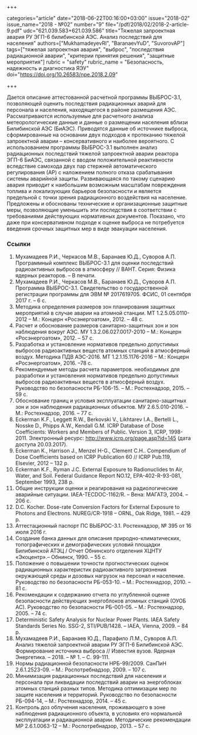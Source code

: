 +++

categories="article"
date="2018-06-22T00:16:00+03:00"
issue="2018-02"
issue_name="2018 - №02"
number="9"
file="/pdf/2018/02/2018-2-article-9.pdf"
udc="621.039.583+621.039.586"
title="Тяжелая запроектная авария РУ ЭГП-6 билибинской АЭС. Анализ последствий для населения"
authors=["MukhamadeyevRI", "BaranaevYuD", "SuvorovAP"]
tags=["тяжелая запроектная авария", "выброс", "последствия радиационной аварии", "критерии принятия решения", "защитные мероприятия"]
rubric = "safety"
rubric_name = "Безопасность, надежность и диагностика ЯЭУ"
doi="https://doi.org/10.26583/npe.2018.2.09"

+++

Дается описание аттестованной расчетной программы ВЫБРОС-3.1, позволяющей оценить последствия радиационных аварий для персонала и населения, находящегося в районе размещения АЭС. Рассматриваются используемые для расчетного анализа метеорологические данные и данные о размещении населения вблизи Билибинской АЭС (БиАЭС). Приводятся данные об источнике выброса, сформированные на основании двух подходов к протеканию тяжелой запроектной аварии – консервативного и наиболее вероятного. С использованием программы ВЫБРОС-3.1 выполнен анализ радиационных последствий тяжелой запроектной аварии реактора ЭГП-6 БиАЭС, связанной с вводом положительной реактивности вследствие самохода двух пар стержней автоматического регулирования (АР) с наложением полного отказа срабатывания системы аварийной защиты. Развивающаяся по такому сценарию авария приводит к наибольшим возможным масштабам повреждения топлива и локализующих барьеров безопасности и является предельной с точки зрения радиационного воздействия на население. Предложены и обоснованы технические и организационные защитные меры, позволяющие уменьшить эти последствия в соответствии с требованиями действующих нормативных документов. Показано, что даже при консервативном подходе к оценке выброса не потребуется введения срочных защитных мер в виде эвакуации населения.

### Ссылки

1. Мухамадеев Р.И., Черкасов М.В., Баранаев Ю.Д., Суворов А.П. Программный комплекс ВЫБРОС-3.1 для оценки последствий радиоактивных выбросов в атмосферу // ВАНТ. Серия: Физика ядерных реакторов. – В печати.
2. Мухамадеев Р.И., Черкасов М.В., Баранаев Ю.Д., Суворов А.П. Программа ВЫБРОС-3.1. Свидетельство о государственной регистрации программы для ЭВМ № 2017619705. ФСИС, 01 сентября 2017 г. – 6 с.
3. Методика определения размеров зон планирования защитных мероприятий в случае аварии на атомной станции. МТ 1.2.5.05.0110-2012 – М.: Концерн «Росэнергоатом», 2012. – 48 с.
4. Расчет и обоснование размеров санитарно-защитных зон и зон наблюдения вокруг АЭС. МУ 1.3.2.06.027.0017-2010 – М.: Концерн «Росэнергоатом», 2012. – 57 с.
5. Разработка и установление нормативов предельно допустимых выбросов радиоактивных веществ атомных станций в атмосферный воздух. Методика ПДВ АЭС-2016. МТ 1.2.1.15.1176-2016 – М.: Концерн «Росэнергоатом», 2016. –78 с.
6. Рекомендуемые методы расчета параметров. необходимых для разработки и установления нормативов предельно допустимых выбросов радиоактивных веществ в атмосферный воздух. Руководство по безопасности РБ-106-15. – М.: Ростехнадзор, 2015. – 59 с.
7. Обоснование границ и условия эксплуатации санитарно-защитных зон и зон наблюдения радиационных объектов. МУ 2.6.5.010-2016. – М.: Ростехнадзор, 2016. – 77 с.
8. Eckerman K.F., Leggett R.W., Berkovski V., Likhtarev I.A., Bertelli L., Nosske D., Phipps A.W., Kendall G.M. ICRP Database of Dose Coefficients: Workers and Members of Public. Version 3, ICRP, 1998-2011. Электронный ресурс: http://www.icrp.org/page.asp?id=145 (дата доступа 20.03.2017).
9. Eckerman K., Harrison J., Menzel H-G., Clement C.H.. Compendium of Dose Coefficients based on ICRP Publication 60 // ICRP Pub.119, Elsevier, 2012 – 132 p.
10. Eckerman K.F., Ryman J.C. External Exposure to Radionuclides tn Air, Water, and Soil. Federal Guidance Report NO.12, EPA-402-R-93-081, September 1993, 238 p.
11. Общие инструкции оценки и реагирования на радиологические аварийные ситуации. IAEA-TECDOC-1162/R. – Вена: МАГАТЭ, 2004. – 206 с.
12. D.C. Kocher. Dose-rate Conversion Factors for External Exposure to Photons and Electrons. NUREG/CR-1918 – ORNL, Oak Ridge, 1981. – 429 p.
13. Аттестационный паспорт ПС ВЫБРОС-3.1. Ростехнадзор, № 395 от 16 июля 2016 г.
14. Создание банка данных для описания природно-климатических, топографических и демографических условий площадки Билибинской АТЭЦ / Отчет Обнинского отделения ХЦНТУ «Экоцентр».– Обнинск, 1990. – 55 с.
15. Положение о повышении точности прогностических оценок радиационных характеристик радиоактивного загрязнения окружающей среды и дозовых нагрузок на персонал и население. Руководство по безопасности РБ-053-10. – М.: Ростехнадзор, 2010. – 81 с.
16. Рекомендации к содержанию отчета по углубленной оценке безопасности действующих энергоблоков атомных станций (ОУОБ АС). Руководство по безопасности РБ-001-05. – М.: Ростехнадзор, 2005. – 74 с.
17. Deterministic Safety Analysis for Nuclear Power Plants. IAEA Safety Standards Series No. SSG-2, STI/PUB/1428. – IAEA, Vienna, 2009. – 84 p.
18. Мухамадеев Р.И., Баранаев Ю.Д., Парафило Л.М., Суворов А.П. Анализ тяжелой запроектной аварии РУ ЭГП-6 Билибинской АЭС. Формирование источника выброса // Известия вузов. Ядерная Энергетика. – 2018. – № 1. – С. 99-111.
19. Нормы радиационной безопасности НРБ-99/2009. СанПиН 2.6.1.2523-09. – М.: Роспотребнадзор, 2009. – 107 с.
20. Минимизация радиационных последствий для населения и персонала при ликвидации последствий аварии на энергоблоках атомных станций разных типов. Методика оптимизации мер по защите населения и территорий. Руководство по безопасности РБ-094-14, – М.: Ростехнадзор, 2014. – 45 с.
21. Контроль доз облучения населения, проживающего в зоне наблюдения радиационного объекта, в условиях его нормальной эксплуатации и радиационной аварии. Методические рекомендации МР 2.6.1.0063-12 – М.: Роспотребнадзор, 2013. – 57 с.